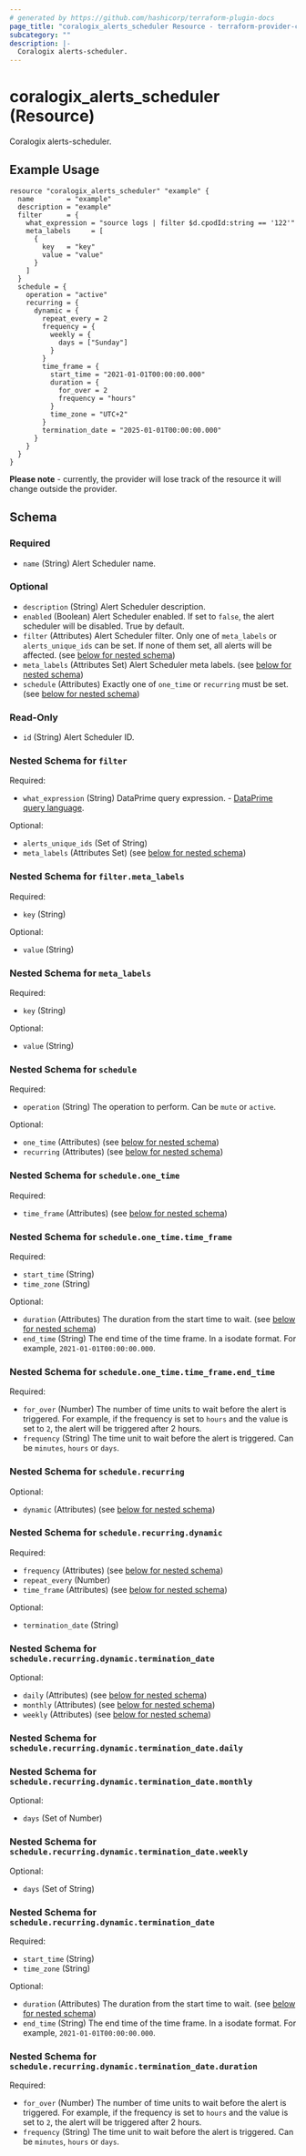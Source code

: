 ```yaml
---
# generated by https://github.com/hashicorp/terraform-plugin-docs
page_title: "coralogix_alerts_scheduler Resource - terraform-provider-coralogix"
subcategory: ""
description: |-
  Coralogix alerts-scheduler.
---
```


# coralogix_alerts_scheduler (Resource)

Coralogix alerts-scheduler.
## Example Usage

```hcl
resource "coralogix_alerts_scheduler" "example" {
  name        = "example"
  description = "example"
  filter      = {
    what_expression = "source logs | filter $d.cpodId:string == '122'"
    meta_labels     = [
      {
        key   = "key"
        value = "value"
      }
    ]
  }
  schedule = {
    operation = "active"
    recurring = {
      dynamic = {
        repeat_every = 2
        frequency = {
          weekly = {
            days = ["Sunday"]
          }
        }
        time_frame = {
          start_time = "2021-01-01T00:00:00.000"
          duration = {
            for_over = 2
            frequency = "hours"
          }
          time_zone = "UTC+2"
        }
        termination_date = "2025-01-01T00:00:00.000"
      }
    }
  }
}
```

**Please note** - currently, the provider will lose track of the resource it will change outside the provider.
<!-- schema generated by tfplugindocs -->
## Schema

### Required

- `name` (String) Alert Scheduler name.

### Optional

- `description` (String) Alert Scheduler description.
- `enabled` (Boolean) Alert Scheduler enabled. If set to `false`, the alert scheduler will be disabled. True by default.
- `filter` (Attributes) Alert Scheduler filter. Only one of `meta_labels` or `alerts_unique_ids` can be set. If none of them set, all alerts will be affected. (see [below for nested schema](#nestedatt--filter))
- `meta_labels` (Attributes Set) Alert Scheduler meta labels. (see [below for nested schema](#nestedatt--meta_labels))
- `schedule` (Attributes) Exactly one of `one_time` or `recurring` must be set. (see [below for nested schema](#nestedatt--schedule))

### Read-Only

- `id` (String) Alert Scheduler ID.

<a id="nestedatt--filter"></a>
### Nested Schema for `filter`

Required:

- `what_expression` (String) DataPrime query expression. - [DataPrime query language](https://coralogix.com/docs/dataprime-query-language/).

Optional:

- `alerts_unique_ids` (Set of String)
- `meta_labels` (Attributes Set) (see [below for nested schema](#nestedatt--filter--meta_labels))

<a id="nestedatt--filter--meta_labels"></a>
### Nested Schema for `filter.meta_labels`

Required:

- `key` (String)

Optional:

- `value` (String)



<a id="nestedatt--meta_labels"></a>
### Nested Schema for `meta_labels`

Required:

- `key` (String)

Optional:

- `value` (String)


<a id="nestedatt--schedule"></a>
### Nested Schema for `schedule`

Required:

- `operation` (String) The operation to perform. Can be `mute` or `active`.

Optional:

- `one_time` (Attributes) (see [below for nested schema](#nestedatt--schedule--one_time))
- `recurring` (Attributes) (see [below for nested schema](#nestedatt--schedule--recurring))

<a id="nestedatt--schedule--one_time"></a>
### Nested Schema for `schedule.one_time`

Required:

- `time_frame` (Attributes) (see [below for nested schema](#nestedatt--schedule--one_time--time_frame))

<a id="nestedatt--schedule--one_time--time_frame"></a>
### Nested Schema for `schedule.one_time.time_frame`

Required:

- `start_time` (String)
- `time_zone` (String)

Optional:

- `duration` (Attributes) The duration from the start time to wait. (see [below for nested schema](#nestedatt--schedule--one_time--time_frame--duration))
- `end_time` (String) The end time of the time frame. In a isodate format. For example, `2021-01-01T00:00:00.000`.

<a id="nestedatt--schedule--one_time--time_frame--duration"></a>
### Nested Schema for `schedule.one_time.time_frame.end_time`

Required:

- `for_over` (Number) The number of time units to wait before the alert is triggered. For example, if the frequency is set to `hours` and the value is set to `2`, the alert will be triggered after 2 hours.
- `frequency` (String) The time unit to wait before the alert is triggered. Can be `minutes`, `hours` or `days`.




<a id="nestedatt--schedule--recurring"></a>
### Nested Schema for `schedule.recurring`

Optional:

- `dynamic` (Attributes) (see [below for nested schema](#nestedatt--schedule--recurring--dynamic))

<a id="nestedatt--schedule--recurring--dynamic"></a>
### Nested Schema for `schedule.recurring.dynamic`

Required:

- `frequency` (Attributes) (see [below for nested schema](#nestedatt--schedule--recurring--dynamic--frequency))
- `repeat_every` (Number)
- `time_frame` (Attributes) (see [below for nested schema](#nestedatt--schedule--recurring--dynamic--time_frame))

Optional:

- `termination_date` (String)

<a id="nestedatt--schedule--recurring--dynamic--frequency"></a>
### Nested Schema for `schedule.recurring.dynamic.termination_date`

Optional:

- `daily` (Attributes) (see [below for nested schema](#nestedatt--schedule--recurring--dynamic--termination_date--daily))
- `monthly` (Attributes) (see [below for nested schema](#nestedatt--schedule--recurring--dynamic--termination_date--monthly))
- `weekly` (Attributes) (see [below for nested schema](#nestedatt--schedule--recurring--dynamic--termination_date--weekly))

<a id="nestedatt--schedule--recurring--dynamic--termination_date--daily"></a>
### Nested Schema for `schedule.recurring.dynamic.termination_date.daily`


<a id="nestedatt--schedule--recurring--dynamic--termination_date--monthly"></a>
### Nested Schema for `schedule.recurring.dynamic.termination_date.monthly`

Optional:

- `days` (Set of Number)


<a id="nestedatt--schedule--recurring--dynamic--termination_date--weekly"></a>
### Nested Schema for `schedule.recurring.dynamic.termination_date.weekly`

Optional:

- `days` (Set of String)



<a id="nestedatt--schedule--recurring--dynamic--time_frame"></a>
### Nested Schema for `schedule.recurring.dynamic.termination_date`

Required:

- `start_time` (String)
- `time_zone` (String)

Optional:

- `duration` (Attributes) The duration from the start time to wait. (see [below for nested schema](#nestedatt--schedule--recurring--dynamic--termination_date--duration))
- `end_time` (String) The end time of the time frame. In a isodate format. For example, `2021-01-01T00:00:00.000`.

<a id="nestedatt--schedule--recurring--dynamic--termination_date--duration"></a>
### Nested Schema for `schedule.recurring.dynamic.termination_date.duration`

Required:

- `for_over` (Number) The number of time units to wait before the alert is triggered. For example, if the frequency is set to `hours` and the value is set to `2`, the alert will be triggered after 2 hours.
- `frequency` (String) The time unit to wait before the alert is triggered. Can be `minutes`, `hours` or `days`.
